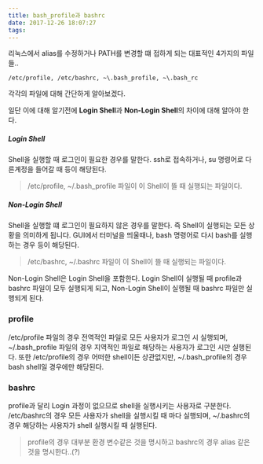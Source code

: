```yaml
---
title: bash_profile과 bashrc
date: 2017-12-26 18:07:27
tags:
---
```


리눅스에서 alias를 수정하거나 PATH를 변경할 떄 접하게 되는 대표적인 4가지의 파일들..

```
/etc/profile, /etc/bashrc, ~\.bash_profile, ~\.bash_rc
```

각각의 파일에 대해 간단하게 알아보겠다.

일단 이에 대해 알기전에 **Login Shell**과 **Non-Login Shell**의 차이에 대해 알아야 한다.

##### Login Shell
Shell을 실행할 때 로그인이 필요한 경우를 말한다.
ssh로 접속하거나, su 명령어로 다른계정을 들어갈 때 등이 해당된다.
> \/etc\/profile, ~\/.bash_profile 파일이 이 Shell이 뜰 때 실행되는 파일이다.

##### Non-Login Shell
Shell을 실행할 떄 로그인이 필요하지 않은 경우를 말한다.
즉 Shell이 실행되는 모든 상황을 의미하게 됩니다.
GUI에서 터미널을 띄울때나, bash 명령어로 다시 bash를 실행하는 경우 등이 해당된다.
> \/etc\/bashrc, ~\/.bashrc 파일이 이 Shell이 뜰 때 실행되는 파일이다.

Non-Login Shell은 Login Shell을 포함한다.
Login Shell이 실행될 때 profile과 bashrc 파일이 모두 실행되게 되고,
Non-Login Shell이 실행될 때 bashrc 파일만 실행되게 된다.

### profile
\/etc\/profile 파일의 경우 전역적인 파일로 모든 사용자가 로그인 시 실행되며,
~\/.bash_profile 파일의 경우 지역적인 파일로 해당하는 사용자가 로그인 시만 실행된다.
또한 \/etc\/profile의 경우 어떠한 shell이든 상관없지만, ~\/.bash_profile의 경우 bash shell일 경우에만 해당된다.

### bashrc
profile과 달리 Login 과정이 없으므로 shell을 실행시키는 사용자로 구분한다.
\/etc\/bashrc의 경우 모든 사용자가 shell을 실행시킬 때 마다 실행되며,
~\/.bashrc의 경우 해당하는 사용자가 shell 실행시킬 때 실행된다.

> profile의 경우 대부분 환경 변수같은 것을 명시하고 bashrc의 경우 alias 같은 것을 명시한다..(?)

<!-- more -->